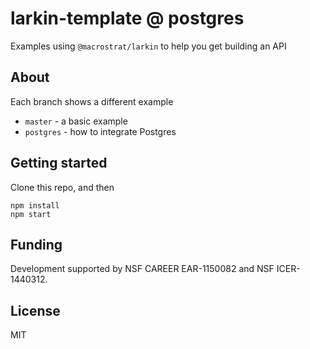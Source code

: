 # larkin-template @ postgres
Examples using `@macrostrat/larkin` to help you get building an API

## About
Each branch shows a different example

+ `master` - a basic example
+ `postgres` - how to integrate Postgres

## Getting started
Clone this repo, and then  

````
npm install
npm start
````

## Funding  
Development supported by NSF CAREER EAR-1150082 and NSF ICER-1440312.

## License  
MIT
